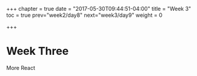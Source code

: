 +++
chapter = true
date = "2017-05-30T09:44:51-04:00"
title = "Week 3"
toc = true
prev="week2/day8"
next="week3/day9"
weight = 0

+++

# Week Three

More React

